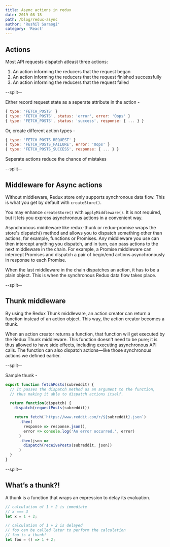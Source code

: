 ```yaml
---
title: Async actions in redux
date: 2019-08-18
path: /blog/redux-async
author: 'Rushil Saraogi'
category: 'React'
---
```


## Actions

Most API requests dispatch atleast three actions:

1. An action informing the reducers that the request began
2. An action informing the reducers that the request finished successfully
3. An action informing the reducers that the request failed

--split--

Either record request state as a seperate attribute in the action - 

```javascript
{ type: 'FETCH_POSTS' }
{ type: 'FETCH_POSTS', status: 'error', error: 'Oops' }
{ type: 'FETCH_POSTS', status: 'success', response: { ... } }
```

Or, create different action types -

```javascript
{ type: 'FETCH_POSTS_REQUEST' }
{ type: 'FETCH_POSTS_FAILURE', error: 'Oops' }
{ type: 'FETCH_POSTS_SUCCESS', response: { ... } }
```

Seperate actions reduce the chance of mistakes

--split--

## Middleware for Async actions

Without middleware, Redux store only supports synchronous data flow. This is what you get by default with `createStore()`.

You may enhance `createStore()` with `applyMiddleware()`. It is not required, but it lets you express asynchronous actions in a convenient way.

Asynchronous middleware like redux-thunk or redux-promise wraps the store's dispatch() method and allows you to dispatch something other than actions, for example, functions or Promises. Any middleware you use can then intercept anything you dispatch, and in turn, can pass actions to the next middleware in the chain. For example, a Promise middleware can intercept Promises and dispatch a pair of begin/end actions asynchronously in response to each Promise.

When the last middleware in the chain dispatches an action, it has to be a plain object. This is when the synchronous Redux data flow takes place.

--split--

## Thunk middleware

By using the Redux Thunk middleware, an action creator can return a function instead of an action object. This way, the action creator becomes a thunk.

When an action creator returns a function, that function will get executed by the Redux Thunk middleware. This function doesn't need to be pure; it is thus allowed to have side effects, including executing asynchronous API calls. The function can also dispatch actions—like those synchronous actions we defined earlier.

--split--

Sample thunk - 

```javascript
export function fetchPosts(subreddit) {
  // It passes the dispatch method as an argument to the function,
  // thus making it able to dispatch actions itself.

  return function(dispatch) {
    dispatch(requestPosts(subreddit))

    return fetch(`https://www.reddit.com/r/${subreddit}.json`)
      .then(
        response => response.json(),
        error => console.log('An error occurred.', error)
      )
      .then(json =>
        dispatch(receivePosts(subreddit, json))
      )
  }
}
```

--split--

## What’s a thunk?!

A thunk is a function that wraps an expression to delay its evaluation.

```javascript
// calculation of 1 + 2 is immediate
// x === 3
let x = 1 + 2;

// calculation of 1 + 2 is delayed
// foo can be called later to perform the calculation
// foo is a thunk!
let foo = () => 1 + 2;
```